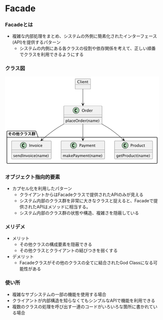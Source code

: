 # Facade

### Facadeとは
- 複雑な内部処理をまとめ、システムの外側に簡素化されたインターフェース(API)を提供するパターン
  - システムの内側にある各クラスの役割や依存関係を考えて、正しい順番でクラスを利用できるようにする

### クラス図
![クラス図](./%E3%82%AF%E3%83%A9%E3%82%B9%E5%9B%B3.png)

### オブジェクト指向的要素
- カプセル化を利用したパターン
  - クライアントからはFacadeクラスで提供されたAPIのみが見える
  - システム内部のクラス群を非常に大きなクラスと捉えると、Facadeで提供されたAPIはメソッドに相当する。
  - システム内部のクラス群の状態や構造、複雑さを隠蔽している

### メリデメ
- メリット
  - その他クラスの構成要素を隠蔽できる
  - その他クラスとクライアントの結びつきを弱くする
- デメリット
  - Facadeクラスがその他のクラスの全てに結合されたGod Classになる可能性がある

### 使い所
- 複雑なサブシステムの一部の機能を使用する場合
- クライアントが内部構造を知らなくてもシンプルなAPIで機能を利用できる
- 複数のクラスの処理を呼び出す一連のコードがいろいろな箇所に書かれている場合